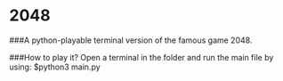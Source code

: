 # 2048

###A python-playable terminal version of the famous game 2048.

###How to play it?
Open a terminal in the folder and run the main file by using:
$python3 main.py
